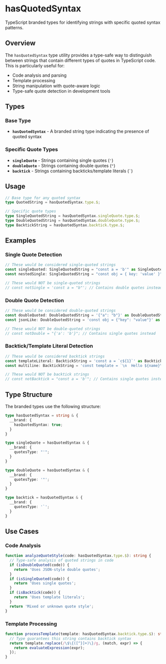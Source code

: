 # hasQuotedSyntax

TypeScript branded types for identifying strings with specific quoted syntax patterns.

## Overview

The `hasQuotedSyntax` type utility provides a type-safe way to distinguish between strings that contain different types of quotes in TypeScript code. This is particularly useful for:

- Code analysis and parsing
- Template processing
- String manipulation with quote-aware logic
- Type-safe quote detection in development tools

## Types

### Base Type

- **`hasQuotedSyntax`** - A branded string type indicating the presence of quoted syntax

### Specific Quote Types

- **`singleQuote`** - Strings containing single quotes (`'`)
- **`doubleQuote`** - Strings containing double quotes (`"`)
- **`backtick`** - Strings containing backticks/template literals (`` ` ``)

## Usage

```ts
// Base type for any quoted syntax
type QuotedString = hasQuotedSyntax.type.$;

// Specific quote types
type SingleQuotedString = hasQuotedSyntax.singleQuote.type.$;
type DoubleQuotedString = hasQuotedSyntax.doubleQuote.type.$;
type BacktickString = hasQuotedSyntax.backtick.type.$;
```

## Examples

### Single Quote Detection

```ts
// These would be considered single-quoted strings
const singleQuoted: SingleQuotedString = "const a = 'b'" as SingleQuotedString;
const nestedSingle: SingleQuotedString = "const obj = { key: 'value' }" as SingleQuotedString;

// These would NOT be single-quoted strings
// const notSingle = 'const a = "b"'; // Contains double quotes instead
```

### Double Quote Detection

```ts
// These would be considered double-quoted strings
const doubleQuoted: DoubleQuotedString = '{"a": "b"}' as DoubleQuotedString;
const jsonLike: DoubleQuotedString = 'const obj = {"key": "value"}' as DoubleQuotedString;

// These would NOT be double-quoted strings
// const notDouble = "{'a': 'b'}"; // Contains single quotes instead
```

### Backtick/Template Literal Detection

```ts
// These would be considered backtick strings
const templateLiteral: BacktickString = 'const a = `c${1}`' as BacktickString;
const multiline: BacktickString = 'const template = `\n  Hello ${name}\n`' as BacktickString;

// These would NOT be backtick strings
// const notBacktick = "const a = 'b'"; // Contains single quotes instead
```

## Type Structure

The branded types use the following structure:

```ts
type hasQuotedSyntax = string & {
  __brand: {
    hasQuotedSyntax: true;
  }
}

type singleQuote = hasQuotedSyntax & {
  __brand: {
    quotesType: "'";
  }
}

type doubleQuote = hasQuotedSyntax & {
  __brand: {
    quotesType: '"';
  }
}

type backtick = hasQuotedSyntax & {
  __brand: {
    quotesType: '`';
  }
}
```

## Use Cases

### Code Analysis

```ts
function analyzeQuoteStyle(code: hasQuotedSyntax.type.$): string {
  // Type-safe analysis of quoted strings in code
  if (isDoubleQuoted(code)) {
    return 'Uses JSON-style double quotes';
  }
  if (isSingleQuoted(code)) {
    return 'Uses single quotes';
  }
  if (isBacktick(code)) {
    return 'Uses template literals';
  }
  return 'Mixed or unknown quote style';
}
```

### Template Processing

```ts
function processTemplate(template: hasQuotedSyntax.backtick.type.$): string {
  // Type guarantees this string contains backtick syntax
  return template.replace(/\$\{([^}]+)\}/g, (match, expr) => {
    return evaluateExpression(expr);
  });
}
```

